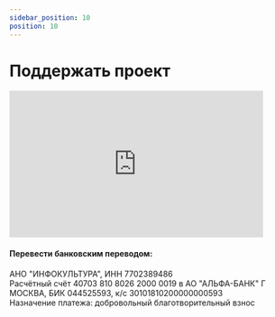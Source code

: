 ```yaml
---
sidebar_position: 10
position: 10
---
```


# Поддержать проект

<!-- <Tabs>

  <TabItem value="monthly" label="Ежемесячно" default>
    <form>
      <div class="form-group">
          <label for="monthlycustominput">Укажите сумму пожертвования в рублях</label>
          <div class="input-group">
              <input type="text" class="form-control" id="monthlycustominput" value="100"></input>
          </div>
      </div>
      <div class="form-group form-check">
        <input type="checkbox" class="form-check-input" id="monthlyaccept" required=""></input>
        <label class="form-check-label" for="monthlyaccept">Нажимая на кнопку «Помогать проекту ежемесячно» я принимаю условия <a href="https://www.infoculture.ru/wp-content/uploads/2019/01/Publichnaja-oferta-dlja-pozhertvovanii-.docx">договора оферты</a> <span style={{color: 'red'}}>*</span></label>
      </div>
      <button type="button" class="btn btn-primary payModalBtn">
        Помогать проекту ежемесячно
      </button>
    </form>
  </TabItem>

  <TabItem value="single" label="Единовременно">
    <form>
      <div class="form-group">
          <label for="singletimecustominput">Укажите сумму пожертвования в рублях</label>
          <div class="input-group">
              <input type="text" class="form-control" id="singletimecustominput" value="500"></input>
          </div>
      </div>
      <div class="form-group form-check">
        <input type="checkbox" class="form-check-input" id="singletimeaccept" required=""></input>
        <label class="form-check-label" for="singletimeaccept">Нажимая на кнопку «Помочь проекту» я принимаю условия <a href="https://www.infoculture.ru/wp-content/uploads/2019/01/Publichnaja-oferta-dlja-pozhertvovanii-.docx">договора оферты</a> <span style={{color: 'red'}}>*</span></label>
      </div>
      <button type="button" class="btn btn-primary payModalBtn">
        Помочь проекту
      </button>
    </form>
  </TabItem>

  <TabItem value="bank" label="Банковским переводом">

  	АНО "ИНФОКУЛЬТУРА"  
  	ИНН 7702389486  
  	Расчётный счёт 40703 810 8026 2000 0019 в АО "АЛЬФА-БАНК" Г МОСКВА  
  	БИК 044525593   
  	к/с 30101810200000000593  
  	Назначение платежа: добровольный благотворительный взнос  

  </TabItem>

</Tabs>

<script src="https://widget.cloudpayments.ru/bundles/cloudpayments"></script>
<script src="../static/js/payment.js"></script> -->


<iframe frameborder="0" allowtransparency="true" scrolling="no" src="https://money.yandex.ru/quickpay/shop-widget?account=4100174113060&quickpay=shop&payment-type-choice=on&mobile-payment-type-choice=on&writer=seller&targets=%D0%9F%D0%BE%D0%B4%D0%B4%D0%B5%D1%80%D0%B6%D0%B0%D1%82%D1%8C+%D0%BF%D1%80%D0%BE%D0%B5%D0%BA%D1%82+%22%D0%9D%D0%B0%D1%86%D0%B8%D0%BE%D0%BD%D0%B0%D0%BB%D1%8C%D0%BD%D1%8B%D0%B9+%D1%86%D0%B8%D1%84%D1%80%D0%BE%D0%B2%D0%BE%D0%B9+%D0%B0%D1%80%D1%85%D0%B8%D0%B2%22&targets-hint=&default-sum=1000&button-text=03&successURL=" width="450" height="260"></iframe>



#### Перевести банковским переводом:

АНО "ИНФОКУЛЬТУРА", ИНН 7702389486  
Расчётный счёт 40703 810 8026 2000 0019 в АО "АЛЬФА-БАНК" Г МОСКВА, БИК 044525593, к/с 30101810200000000593  
Назначение платежа: добровольный благотворительный взнос
